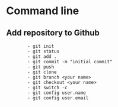 # Command line

## Add repository to Github

            - git init
            - git status
            - git add .
            - git commit -m "initial commit"
            - git push
            - git clone
            - git branch <your name>
            - git checkout <your name> 
            - git switch -c
            - git config user.name
            - git config user.email
            



